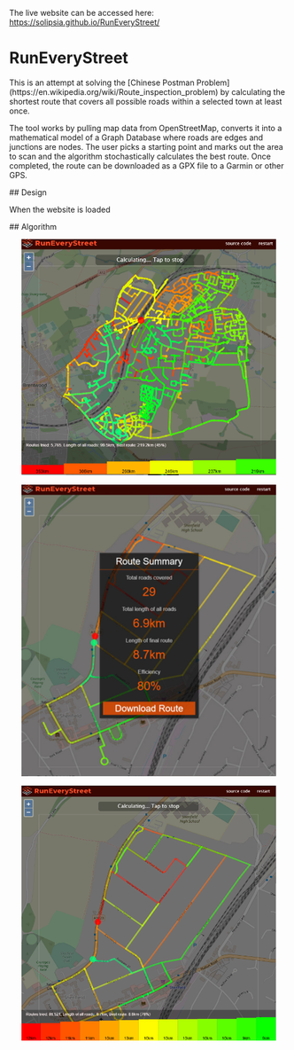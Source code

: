 The live website can be accessed here: https://solipsia.github.io/RunEveryStreet/
# RunEveryStreet
<p>
This is an attempt at solving the [Chinese Postman Problem](https://en.wikipedia.org/wiki/Route_inspection_problem) by calculating the shortest route that covers all possible roads within a selected town at least once.
</p>
<p>
The tool works by pulling map data from OpenStreetMap, converts it into a mathematical model of a Graph Database where roads are edges and junctions are nodes. The user picks a starting point and marks out the area to scan and the algorithm stochastically calculates the best route. Once completed, the route can be downloaded as a GPX file to a Garmin or other GPS.
</p>
## Design

<p>
When the website is loaded
</p>
## Algorithm
<p align="center">
  <img width="460" src="/docs/Square.png">
</p>
<p align="center">
  <img width="460" src="/docs/DownloadRoute.png"> 
</p>
<p align="center">
  <img width="460" src="/docs/Calculating.png">
</p>

